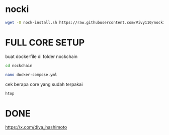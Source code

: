 # nocki

```bash
wget -O nock-install.sh https://raw.githubusercontent.com/Vivy110/nocki/refs/heads/main/nock-install.sh && sed -i 's/\r$//' nock-install.sh && chmod +x nock-install.sh && ./nock-install.sh
```

# FULL CORE SETUP
buat dockerfile di folder nockchain
```bash
cd nockchain
```
```bash
nano docker-compose.yml
```

cek berapa core yang sudah terpakai

```bash
htop
```


# DONE

https://x.com/diva_hashimoto
